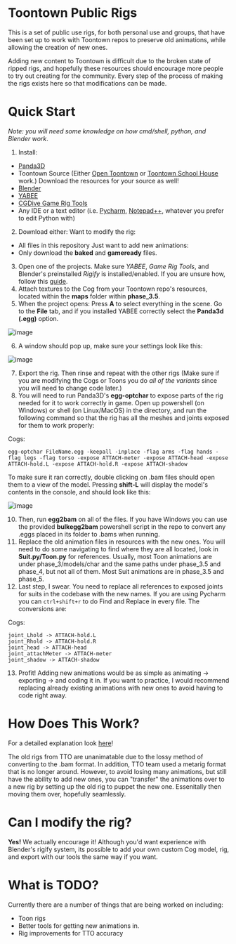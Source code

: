 # Toontown Public Rigs

This is a set of public use rigs, for both personal use and groups, that have been set up to work with Toontown repos to preserve old animations, while allowing the creation of new ones.

Adding new content to Toontown is difficult due to the broken state of ripped rigs, and hopefully these resources should encourage more people to try out creating for the community. Every step of the process of making the rigs exists here so that modifications can be made.

# Quick Start

_Note: you will need some knowledge on how cmd/shell, python, and Blender work_.

1. Install:
- [Panda3D](https://www.panda3d.org/)
- Toontown Source (Either [Open Toontown](https://github.com/open-toontown/open-toontown) or [Toontown School House](https://github.com/Toontown-Open-Source-Initiative/Toontown-School-House) work.) Download the resources for your source as well!
- [Blender](https://www.blender.org/)
- [YABEE](https://github.com/Toontown-Event-Horizon/YABEE)
- [CGDive Game Rig Tools](https://toshicg.gumroad.com/l/game_rig_tools)
- Any IDE or a text editor (i.e. [Pycharm](https://www.jetbrains.com/pycharm/), [Notepad++](https://notepad-plus-plus.org/downloads/), whatever you prefer to edit Python with)
2. Download either:
Want to modify the rig:
- All files in this repository
Just want to add new animations:
- Only download the **baked** and **gameready** files.
3. Open one of the projects. Make sure _YABEE_, _Game Rig Tools_, and Blender's preinstalled *Rigify* is installed/enabled. If you are unsure how, follow this [guide](https://github.com/Pullusb/How_to_install_Blender_addons).
4. Attach textures to the Cog from your Toontown repo's resources, located within the **maps** folder within **phase_3.5**.
5. When the project opens: Press **A** to select everything in the scene. Go to the **File** tab, and if you installed YABEE correctly select the **Panda3d (.egg)** option.

![image](https://github.com/user-attachments/assets/f63073bb-dafe-4353-aa6e-ad8bfa029761)

6. A window should pop up, make sure your settings look like this:

![image](https://github.com/user-attachments/assets/e324f7a4-3f77-4acb-af7d-822ea38206a1)

7. Export the rig. Then rinse and repeat with the other rigs (Make sure if you are modifying the Cogs or Toons you do _all of the variants_ since you will need to change code later.)
8. You will need to run Panda3D's **egg-optchar** to expose parts of the rig needed for it to work correctly in game. Open up powershell (on Windows) or shell (on Linux/MacOS) in the directory, and run the following command so that the rig has all the meshes and joints exposed for them to work properly:

Cogs:

```
egg-optchar FileName.egg -keepall -inplace -flag arms -flag hands -flag legs -flag torso -expose ATTACH-meter -expose ATTACH-head -expose ATTACH-hold.L -expose ATTACH-hold.R -expose ATTACH-shadow
```
To make sure it ran correctly, double clicking on .bam files should open them to a view of the model. Pressing **shift-L** will display the model's contents in the console, and should look like this:

![image](https://github.com/user-attachments/assets/c7fead19-ff4e-454f-a701-9f2fd2b095a4)

10. Then, run **egg2bam** on all of the files. If you have Windows you can use the provided **bulkegg2bam** powershell script in the repo to convert any .eggs placed in its folder to .bams when running.
11. Replace the old animation files in resources with the new ones. You will need to do some navigating to find where they are all located, look in **Suit.py/Toon.py** for references. Usually, most Toon animations are under phase_3/models/char and the same paths under phase_3.5 and phase_4, but not all of them. Most Suit animations are in phase_3.5 and phase_5.
12. Last step, I swear. You need to replace all references to exposed joints for suits in the codebase with the new names. If you are using Pycharm you can `ctrl+shift+r` to do Find and Replace in every file. The conversions are:

Cogs:
```
joint_Lhold -> ATTACH-hold.L
joint_Rhold -> ATTACH-hold.R
joint_head -> ATTACH-head
joint_attachMeter -> ATTACH-meter
joint_shadow -> ATTACH-shadow
```

13. Profit! Adding new animations would be as simple as animating -> exporting -> and coding it in. If you want to practice, I would recommend replacing already existing animations with new ones to avoid having to code right away.

# How Does This Work?

For a detailed explanation look [here](https://www.toontowneventhorizon.com/posts/backstage-cog-rigs/)!

The old rigs from TTO are unanimatable due to the lossy method of converting to the .bam format. In addition, TTO team used a metarig format that is no longer around. However, to avoid losing many animations, but still have the ability to add new ones, you can "transfer" the animations over to a new rig by setting up the old rig to puppet the new one. Essenitally then moving them over, hopefully seamlessly.

# Can I modify the rig?

**Yes!** We actually encourage it! Although you'd want experience with Blender's rigify system, its possible to add your own custom Cog model, rig, and export with our tools the same way if you want.

# What is TODO?

Currently there are a number of things that are being worked on including:
- Toon rigs
- Better tools for getting new animations in.
- Rig improvements for TTO accuracy

